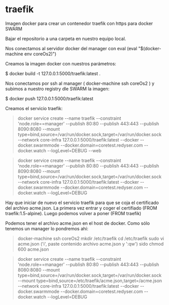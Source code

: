 # traefik
Imagen docker para crear un contenedor traefik con https para docker SWARM

Bajar el repositorio a una carpeta en nuestro equipo local.

Nos conectamos al servidor docker del manager con eval (eval "$(docker-machine env coreOs2)")

Creamos la imagen docker con nuestros parámetros:

$ docker build -t 127.0.0.1:5000/traefik:latest .

Nos conectamos por ssh al manager (  docker-machine ssh coreOs2 ) y subimos a nuestro registry dle SWARM la imagen:

$ docker push 127.0.0.1:5000/traefik:latest

Creamos el servicio traefik:

> docker service create --name traefik --constraint 'node.role==manager' --publish 80:80 --publish 443:443 --publish 8090:8080  --mount type=bind,source=/var/run/docker.sock,target=/var/run/docker.sock --network core-infra 127.0.0.1:5000/traefik:latest --docker --docker.swarmmode --docker.domain=coretest.redyser.com --docker.watch --logLevel=DEBUG --web

> docker service create --name traefik --constraint 'node.role==manager' --publish 80:80 --publish 443:443 --publish 8090:8080  --mount type=bind,source=/var/run/docker.sock,target=/var/run/docker.sock --network core-infra 127.0.0.1:5000/traefik:latest --docker --docker.swarmmode --docker.domain=coretest.redyser.com --docker.watch --logLevel=DEBUG

Hay que iniciar de nuevo el servicio traefik para que se coja el certificado del archivo acme.json.
La primera vez entrar y coger el certifiado (FROM traefik:1.5-alpine). Luego podemos volver a poner (FROM traefik)

Podemos tener el archivo acme.json en el host de docker. Como sólo tenemos un manager lo pondremos ahí:

> docker-machine ssh coreOs2
> mkdir /etc/traefik
> cd /etc/traefik
> sudo vi acme.json ('i', paste contenido archivo acme.json y ':qw')
> sido chmod 600 acme.json

> docker service create --name traefik --constraint 'node.role==manager' --publish 80:80 --publish 443:443 --publish 8080:8080  --mount type=bind,source=/var/run/docker.sock,target=/var/run/docker.sock  --mount type=bind,source=/etc/traefik/acme.json,target=/acme.json --network core-infra 127.0.0.1:5000/traefik:latest --docker --docker.swarmmode --docker.domain=coretest.redyser.com --docker.watch --logLevel=DEBUG
